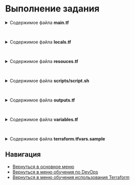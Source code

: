 Выполнение задания
===

<p></p>

<details>
<summary>Содержимое файла <b>main.tf</b></summary>

```yml

```

</details>

<br><p></p>

<details>
<summary>Содержимое файла <b>locals.tf</b></summary>

```yml

```

</details>

<br><p></p>

<details>
<summary>Содержимое файла <b>resouces.tf</b></summary>

```yml

```

</details>

<br><p></p>

<details>
<summary>Содержимое файла <b>scripts/script.sh</b></summary>

```yml

```

</details>

<br><p></p>

<details>
<summary>Содержимое файла <b>outputs.tf</b></summary>

```yml

```

</details>

<br><p></p>

<details>
<summary>Содержимое файла <b>variables.tf</b></summary>

```yml

```

</details>

<br><p></p>

<details>
<summary>Содержимое файла <b>terraform.tfvars.sample</b></summary>

```yml

```

</details>

Навигация
---

* [Вернуться в основное меню](../../README.md)
* [Вернуться в меню обучения по DevOps](../README.md)
* [Вернуться в меню обучения использования Terraform](./README.md)
